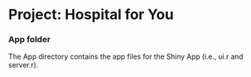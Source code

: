 # Project: Hospital for You
### App folder

The App directory contains the app files for the Shiny App (i.e., ui.r and server.r).

